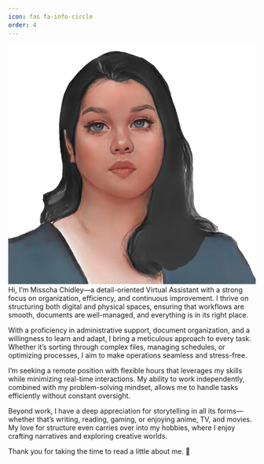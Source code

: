 ```yaml
---
icon: fas fa-info-circle
order: 4
---
```


![avatar2.webp](\assets\img\avatar2.webp)
Hi, I’m Misscha Chidley—a detail-oriented Virtual Assistant with a strong focus on organization, efficiency, and continuous improvement. I thrive on structuring both digital and physical spaces, ensuring that workflows are smooth, documents are well-managed, and everything is in its right place.  
  
With a proficiency in administrative support, document organization, and a willingness to learn and adapt, I bring a meticulous approach to every task. Whether it’s sorting through complex files, managing schedules, or optimizing processes, I aim to make operations seamless and stress-free.  
  
I’m seeking a remote position with flexible hours that leverages my skills while minimizing real-time interactions. My ability to work independently, combined with my problem-solving mindset, allows me to handle tasks efficiently without constant oversight.  
  
Beyond work, I have a deep appreciation for storytelling in all its forms—whether that’s writing, reading, gaming, or enjoying anime, TV, and movies. My love for structure even carries over into my hobbies, where I enjoy crafting narratives and exploring creative worlds.

Thank you for taking the time to read a little about me. 🙂